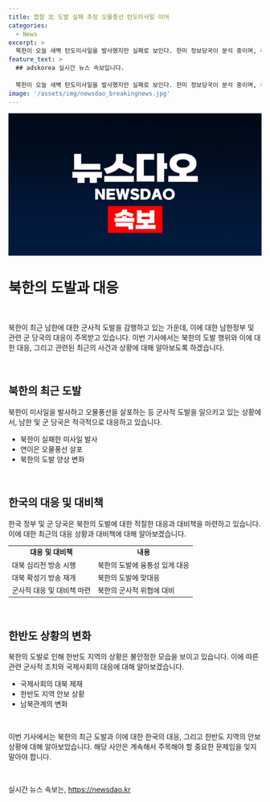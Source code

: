 ```yaml
---
title: 합참 北 도발 실패 추정 오물풍선 탄도미사일 이어
categories:
  - News
excerpt: >
  북한이 오늘 새벽 탄도미사일을 발사했지만 실패로 보인다. 한미 정보당국이 분석 중이며, 극초음속 미사일 가능성을 주목해야 한다. 이번 미사일은 초기에 폭발해 비행 거리는 의미가 없다고 한다. 또한, 북한은 이틀 연속으로 대남으로 오물풍선을 살포했으며 군은 대북 심리전 방송을 즉각 시행할 준비가 돼 있다고 밝혔다. 반복되는 도발에 대한 대응이 주목된다. 이에 대응하여 대북 확성기 방송을 재개한 것도 포함되어야 할 것으로 보인다.
feature_text: >
  ## adskorea 실시간 뉴스 속보입니다.

  북한이 오늘 새벽 탄도미사일을 발사했지만 실패로 보인다. 한미 정보당국이 분석 중이며, 극초음속 미사일 가능성을 주목해야 한다. 이번 미사일은 초기에 폭발해 비행 거리는 의미가 없다고 한다. 또한, 북한은 이틀 연속으로 대남으로 오물풍선을 살포했으며 군은 대북 심리전 방송을 즉각 시행할 준비가 돼 있다고 밝혔다. 반복되는 도발에 대한 대응이 주목된다. 이에 대응하여 대북 확성기 방송을 재개한 것도 포함되어야 할 것으로 보인다.
image: '/assets/img/newsdao_breakingnews.jpg'
---
```


<p><img src="/assets/img/newsdao_breakingnews.jpg" alt="adskorea 속보" /></p>

<h1>북한의 도발과 대응</h1>

<p data-ke-size="size16">&nbsp;</p>

<p>북한이 최근 남한에 대한 군사적 도발을 감행하고 있는 가운데, 이에 대한 남한정부 및 관련 군 당국의 대응이 주목받고 있습니다. 이번 기사에서는 북한의 도발 행위와 이에 대한 대응, 그리고 관련된 최근의 사건과 상황에 대해 알아보도록 하겠습니다.</p>

<p data-ke-size="size16">&nbsp;</p>

<h2 data-ke-size="size26">북한의 최근 도발</h2>

<p data-ke-size="size16">북한이 미사일을 발사하고 오물풍선을 살포하는 등 군사적 도발을 일으키고 있는 상황에서, 남한 및 군 당국은 적극적으로 대응하고 있습니다.</p>

<ul>
  <li>북한이 실패한 미사일 발사</li>
  <li>연이은 오물풍선 살포</li>
  <li>북한의 도발 양상 변화</li>
</ul>

<p data-ke-size="size16">&nbsp;</p>

<h2 data-ke-size="size26">한국의 대응 및 대비책</h2>

<p data-ke-size="size16">한국 정부 및 군 당국은 북한의 도발에 대한 적절한 대응과 대비책을 마련하고 있습니다. 이에 대한 최근의 대응 상황과 대비책에 대해 알아보겠습니다.</p>

<table>
  <tr>
    <td style="text-align: center; height: 17px;"><b>대응 및 대비책</b></td>
    <td style="text-align: center; height: 17px;"><b>내용</b></td>
  </tr>
  <tr>
    <td style="text-align: left;">대북 심리전 방송 시행</td>
    <td style="text-align: left;">북한의 도발에 융통성 있게 대응</td>
  </tr>
  <tr>
    <td style="text-align: left;">대북 확성기 방송 재개</td>
    <td style="text-align: left;">북한의 도발에 맞대응</td>
  </tr>
  <tr>
    <td style="text-align: left;">군사적 대응 및 대비책 마련</td>
    <td style="text-align: left;">북한의 군사적 위협에 대비</td>
  </tr>
</table>

<p data-ke-size="size16">&nbsp;</p>

<h2 data-ke-size="size26">한반도 상황의 변화</h2>

<p data-ke-size="size16">북한의 도발로 인해 한반도 지역의 상황은 불안정한 모습을 보이고 있습니다. 이에 따른 관련 군사적 조치와 국제사회의 대응에 대해 알아보겠습니다.</p>

<ul>
  <li>국제사회의 대북 제재</li>
  <li>한반도 지역 안보 상황</li>
  <li>남북관계의 변화</li>
</ul>

<p data-ke-size="size16">&nbsp;</p>

<p>이번 기사에서는 북한의 최근 도발과 이에 대한 한국의 대응, 그리고 한반도 지역의 안보 상황에 대해 알아보았습니다. 해당 사안은 계속해서 주목해야 할 중요한 문제임을 잊지 말아야 합니다.</p>

<p data-ke-size="size16">&nbsp;</p>
실시간 뉴스 속보는, <a href="https://newsdao.kr" rel="dofollow">https://newsdao.kr</a>



